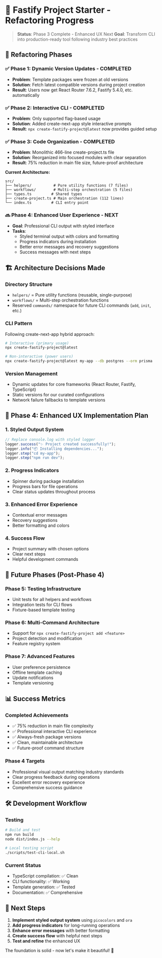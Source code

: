 # 🔄 Fastify Project Starter - Refactoring Progress

> **Status**: Phase 3 Complete - Enhanced UX Next
> **Goal**: Transform CLI into production-ready tool following industry best practices

## 🎯 **Refactoring Phases**

### ✅ **Phase 1: Dynamic Version Updates** - COMPLETED

- **Problem**: Template packages were frozen at old versions
- **Solution**: Fetch latest compatible versions during project creation
- **Result**: Users now get React Router 7.6.2, Fastify 5.4.0, etc. automatically

### ✅ **Phase 2: Interactive CLI** - COMPLETED

- **Problem**: Only supported flag-based usage
- **Solution**: Added create-next-app style interactive prompts
- **Result**: `npx create-fastify-project@latest` now provides guided setup

### ✅ **Phase 3: Code Organization** - COMPLETED

- **Problem**: Monolithic 466-line create-project.ts file
- **Solution**: Reorganized into focused modules with clear separation
- **Result**: 75% reduction in main file size, future-proof architecture

**Current Architecture:**

```
src/
├── helpers/          # Pure utility functions (7 files)
├── workflows/        # Multi-step orchestration (5 files)
├── types.ts         # Shared types
├── create-project.ts # Main orchestration (112 lines)
└── index.ts         # CLI entry point
```

### 🔜 **Phase 4: Enhanced User Experience** - NEXT

- **Goal**: Professional CLI output with styled interface
- **Tasks**:
  - Styled terminal output with colors and formatting
  - Progress indicators during installation
  - Better error messages and recovery suggestions
  - Success messages with next steps

## 🏗️ **Architecture Decisions Made**

### **Directory Structure**

- `helpers/` = Pure utility functions (reusable, single-purpose)
- `workflows/` = Multi-step orchestration functions
- Reserved `commands/` namespace for future CLI commands (`add`, `init`, etc.)

### **CLI Pattern**

Following create-next-app hybrid approach:

```bash
# Interactive (primary usage)
npx create-fastify-project@latest

# Non-interactive (power users)
npx create-fastify-project@latest my-app --db postgres --orm prisma
```

### **Version Management**

- Dynamic updates for core frameworks (React Router, Fastify, TypeScript)
- Static versions for our curated configurations
- Network failure fallbacks to template versions

## 🚀 **Phase 4: Enhanced UX Implementation Plan**

### **1. Styled Output System**

```typescript
// Replace console.log with styled logger
logger.success("✨ Project created successfully!");
logger.info("📦 Installing dependencies...");
logger.step("cd my-app");
logger.step("npm run dev");
```

### **2. Progress Indicators**

- Spinner during package installation
- Progress bars for file operations
- Clear status updates throughout process

### **3. Enhanced Error Experience**

- Contextual error messages
- Recovery suggestions
- Better formatting and colors

### **4. Success Flow**

- Project summary with chosen options
- Clear next steps
- Helpful development commands

## 🔮 **Future Phases (Post-Phase 4)**

### **Phase 5: Testing Infrastructure**

- Unit tests for all helpers and workflows
- Integration tests for CLI flows
- Fixture-based template testing

### **Phase 6: Multi-Command Architecture**

- Support for `npx create-fastify-project add <feature>`
- Project detection and modification
- Feature registry system

### **Phase 7: Advanced Features**

- User preference persistence
- Offline template caching
- Update notifications
- Template versioning

## 📊 **Success Metrics**

### **Completed Achievements**

- ✅ 75% reduction in main file complexity
- ✅ Professional interactive CLI experience
- ✅ Always-fresh package versions
- ✅ Clean, maintainable architecture
- ✅ Future-proof command structure

### **Phase 4 Targets**

- Professional visual output matching industry standards
- Clear progress feedback during operations
- Excellent error recovery experience
- Comprehensive success guidance

## 🛠️ **Development Workflow**

### **Testing**

```bash
# Build and test
npm run build
node dist/index.js --help

# Local testing script
./scripts/test-cli-local.sh
```

### **Current Status**

- TypeScript compilation: ✅ Clean
- CLI functionality: ✅ Working
- Template generation: ✅ Tested
- Documentation: ✅ Comprehensive

## 🎯 **Next Steps**

1. **Implement styled output system** using `picocolors` and `ora`
2. **Add progress indicators** for long-running operations
3. **Enhance error messages** with better formatting
4. **Create success flow** with helpful next steps
5. **Test and refine** the enhanced UX

The foundation is solid - now let's make it beautiful! 🚀
